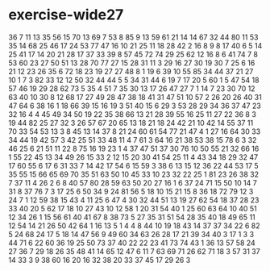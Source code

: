 # exercise-wide27
36
7
11
13
35
56
15
70
13
69
7
53
8
85
9
13
59
61
21
14
14
67
32
44
80
11
53
35
14
68
25
46
17
24
53
77
47
16
10
21
25
11
18
28
42
2
16
8
9
8
17
40
6
5
14
25
41
17
14
20
21
28
17
37
33
39
8
57
45
72
74
29
25
62
12
16
8
6
41
74
7
8
53
60
23
27
50
51
13
28
70
77
27
15
28
31
11
3
29
16
27
30
19
30
7
25
6
16
21
12
23
26
35
6
72
18
23
19
27
27
48
8
1
19
6
39
10
55
85
34
44
37
21
27
10
1
7
3
82
33
12
12
50
32
44
44
5
5
34
31
44
6
19
7
17
20
5
60
1
5
47
54
18
57
46
19
29
28
62
73
5
35
4
51
7
35
30
13
17
26
47
27
7
1
14
7
23
30
70
12
63
40
10
30
8
12
68
17
27
49
28
47
38
18
41
31
47
51
10
57
2
26
20
26
40
31
47
64
6
38
16
1
18
66
39
15
16
19
3
51
40
15
6
29
3
53
28
29
34
36
37
47
23
32
16
4
4
45
49
34
50
19
22
35
38
66
13
21
28
39
55
16
25
11
27
22
36
8
3
19
44
82
25
27
32
3
26
57
67
20
65
13
18
21
18
24
42
21
10
42
14
55
37
11
70
33
54
53
13
3
8
45
13
14
37
8
21
24
60
61
54
77
21
47
4
1
27
16
64
30
33
34
44
19
42
57
3
42
25
51
33
48
11
4
7
61
3
64
16
21
38
53
38
15
78
6
3
32
46
25
6
21
51
11
22
8
75
16
19
23
1
4
37
47
51
37
30
76
10
50
55
21
32
66
16
1
55
22
45
13
34
49
26
15
33
2
12
15
20
30
41
54
25
11
4
43
34
18
29
32
47
17
60
55
6
17
6
31
33
7
14
42
17
54
6
15
59
3
38
6
13
15
12
36
22
44
53
17
5
35
55
15
66
65
69
70
35
51
63
50
10
45
33
10
23
32
22
25
1
81
23
26
38
32
7
37
11
4
26
2
6
8
40
57
80
28
59
63
50
20
27
16
1
6
37
24
71
15
50
10
14
7
31
8
37
76
7
3
17
25
6
50
34
9
24
81
56
5
18
10
15
21
15
8
36
18
72
79
12
3
24
7
1
12
59
38
15
43
4
11
25
6
47
4
30
32
44
51
13
19
27
62
54
18
37
28
23
33
40
20
5
62
17
18
10
27
43
10
12
58
1
20
31
54
40
1
25
60
63
64
10
40
51
12
34
26
1
15
56
61
40
41
67
8
38
73
5
27
35
31
51
54
28
35
40
18
49
65
11
12
54
14
21
26
50
42
64
1
16
13
5
1
4
4
8
44
10
19
18
43
14
37
37
34
22
6
82
5
24
68
24
17
5
18
14
47
56
9
49
60
34
63
26
28
17
21
39
34
40
3
17
1
3
3
44
71
6
22
60
36
19
25
50
73
37
40
22
22
23
41
73
74
43
1
36
13
57
58
24
27
36
7
29
18
26
35
48
41
14
65
12
47
6
11
7
63
69
71
26
62
71
18
3
57
31
37
14
33
3
9
38
60
16
20
16
32
38
20
33
37
45
17
29
26
3
